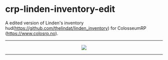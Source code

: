 # crp-linden-inventory-edit
A edited version of Linden's inventory hud(https://github.com/thelindat/linden_inventory) for ColosseumRP (https://www.colosrp.no).

<hr>
<p align="center"><img src='https://cdn.discordapp.com/attachments/845707687755907092/860977849606340608/unknown.png'></img></p>
<hr>
